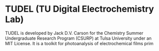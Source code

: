 # TUDEL (TU Digital Electrochemistry Lab)

TUDEL is developed by Jack D.V. Carson for the Chemistry Summer Undergraduate Research Program (CSURP) at Tulsa University under an MIT License. 
It is a toolkit for photoanalysis of electrochemical films prim
